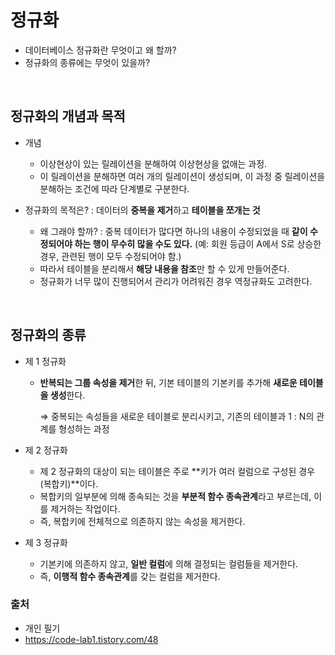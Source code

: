 # 정규화
- 데이터베이스 정규화란 무엇이고 왜 할까?
- 정규화의 종류에는 무엇이 있을까?

<br>

## 정규화의 개념과 목적
- 개념
  - 이상현상이 있는 릴레이션을 분해하여 이상현상을 없애는 과정.
  - 이 릴레이션을 분해하면 여러 개의 릴레이션이 생성되며, 이 과정 중 릴레이션을 분해하는 조건에 따라 단계별로 구분한다.
  
- 정규화의 목적은? : 데이터의 **중복을 제거**하고 **테이블을 쪼개는 것**
  - 왜 그래야 할까? : 중복 데이터가 많다면 하나의 내용이 수정되었을 때 **같이 수정되어야 하는 행이 무수히 많을 수도 있다.** (예: 회원 등급이 A에서 S로 상승한 경우, 관련된 행이 모두 수정되어야 함.)
  - 따라서 테이블을 분리해서 **해당 내용을 참조**만 할 수 있게 만들어준다.
  - 정규화가 너무 많이 진행되어서 관리가 어려워진 경우 역정규화도 고려한다.

<br>

## 정규화의 종류
- 제 1 정규화
  - **반복되는 그룹 속성을 제거**한 뒤, 기본 테이블의 기본키를 추가해 **새로운 테이블을 생성**한다.
     
      ⇒ 중복되는 속성들을 새로운 테이블로 분리시키고, 기존의 테이블과 1 : N의 관계를 형성하는 과정
        
- 제 2 정규화
  - 제 2 정규화의 대상이 되는 테이블은 주로 **키가 여러 컬럼으로 구성된 경우(복합키)**이다.
  - 복합키의 일부분에 의해 종속되는 것을 **부분적 함수 종속관계**라고 부르는데, 이를 제거하는 작업이다.
  - 즉, 복합키에 전체적으로 의존하지 않는 속성을 제거한다.
    
- 제 3 정규화
  - 기본키에 의존하지 않고, **일반 컬럼**에 의해 결정되는 컬럼들을 제거한다.
  - 즉, **이행적 함수 종속관계**를 갖는 컬럼을 제거한다.

### 출처
- 개인 필기
- https://code-lab1.tistory.com/48